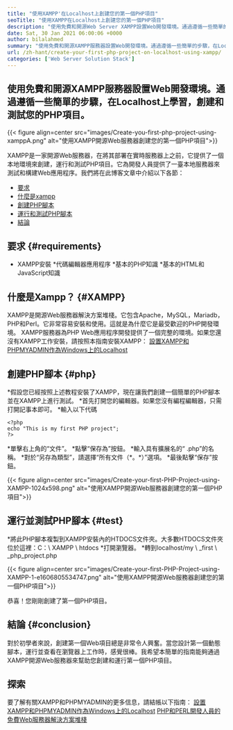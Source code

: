 ```yaml
---
title: "使用XAMPP'在Localhost上創建您的第一個PHP項目" 
seoTitle: "使用XAMPP在Localhost上創建您的第一個PHP項目" 
description: "使用免費和開源Web Server XAMPP設置Web開發環境。通過遵循一些簡單的步驟來創建和測試Localhost上的PHP項目。" 
date: Sat, 30 Jan 2021 06:00:06 +0000
author: bilalahmed
summary: "使用免費和開源XAMPP服務器設置Web開發環境。通過遵循一些簡單的步驟，在Localhost上學習，創建和測試您的PHP項目。" 
url: /zh-hant/create-your-first-php-project-on-localhost-using-xampp/
categories: ['Web Server Solution Stack']
---
```


## 使用免費和開源XAMPP服務器設置Web開發環境。通過遵循一些簡單的步驟，在Localhost上學習，創建和測試您的PHP項目。

{{< figure align=center src="images/Create-you-first-php-project-using-xamppA.png" alt="使用XAMPP開源Web服務器創建您的第一個PHP項目">}}

XAMPP是一家開源Web服務器，在將其部署在實時服務器上之前，它提供了一個本地環境來創建，運行和測試PHP項目。它為開發人員提供了一臺本地服務器來測試和構建Web應用程序。我們將在此博客文章中介紹以下各節：
  * [要求][2]
  * [什麼是xampp][3]
  * [創建PHP腳本][4]
  * [運行和測試PHP腳本][5]
  * [結論][6]

## 要求 {#requirements}
  * XAMPP安裝
  *代碼編輯器應用程序
  *基本的PHP知識
  *基本的HTML和JavaScript知識

## 什麼是Xampp？   {#XAMPP}
XAMPP是開源Web服務器解決方案堆棧。它包含Apache，MySQL，Mariadb，PHP和Perl。它非常容易安裝和使用。這就是為什麼它是最受歡迎的PHP開發環境。 XAMPP服務器為PHP Web應用程序開發提供了一個完整的環境。如果您還沒有XAMPP工作安裝，請按照本指南安裝XAMPP：
[設置XAMPP和PHPMYADMIN作為Windows上的Localhost][7]

## 創建PHP腳本 {#php}
  *假設您已經按照上述教程安裝了XAMPP，現在讓我們創建一個簡單的PHP腳本並在XAMPP上進行測試。
  *首先打開您的編輯器。如果您沒有編程編輯器，只需打開記事本即可。
  *輸入以下代碼
```
<?php
echo "This is my first PHP project";
?>
```
  *單擊右上角的“文件”。
  *點擊“保存為”按鈕。
  *輸入具有擴展名的“ .php”的名稱。
  *對於“另存為類型”，請選擇“所有文件（\*。\*）”選項。
  *最後點擊“保存”按鈕。

{{< figure align=center src="images/Create-your-first-PHP-Project-using-XAMPP-1024x598.png" alt="使用XAMPP開源Web服務器創建您的第一個PHP項目">}}


## 運行並測試PHP腳本 {#test}
  *將此PHP腳本複製到XAMPP安裝內的HTDOCS文件夾。大多數HTDOCS文件夾位於這裡：C：\ XAMPP \ htdocs
  *打開瀏覽器。
  *轉到localhost/my \ _first \ _php_project.php

{{< figure align=center src="images/Create-your-first-PHP-Project-using-XAMPP-1-e1606805534747.png" alt="使用XAMPP開源Web服務器創建您的第一個PHP項目">}}

恭喜！您剛剛創建了第一個PHP項目。

## 結論 {#conclusion}
對於初學者來說，創建第一個Web項目總是非常令人興奮。當您設計第一個動態腳本，運行並查看在瀏覽器上工作時，感覺很棒。我希望本簡單的指南能夠通過XAMPP開源Web服務器來幫助您創建和運行第一個PHP項目。

## 探索
要了解有關XAMPP和PHPMYADMIN的更多信息，請結帳以下指南：
[設置XAMPP和PHPMYADMIN作為Windows上的Localhost][7]
[PHP和PERL開發人員的免費Web服務器解決方案堆棧][1]

  
[1]: https://products.containerize.com/solution-stack/xampp
[2]: #requirements
[3]: #xampp
[4]: #php
[5]: #test
[6]: #conclusion
[7]: https://blog.containerize.com/database-management-software/how-to-setup-xampp-and-phpmyadmin-as-localhost-on-windows/
